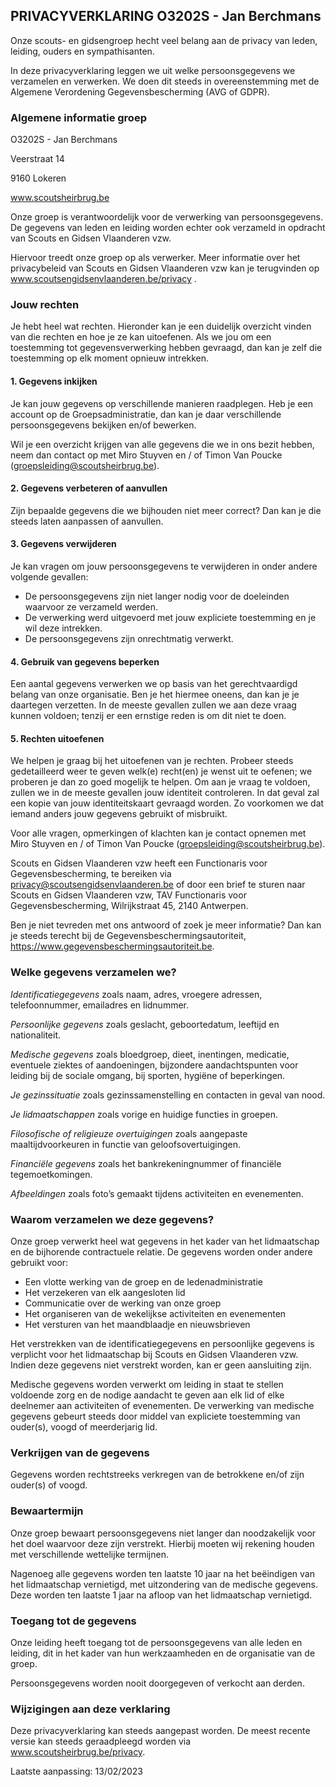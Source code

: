 ## PRIVACYVERKLARING O3202S - Jan Berchmans
Onze scouts- en gidsengroep hecht veel belang aan de privacy van leden, leiding, ouders en sympathisanten.

In deze privacyverklaring leggen we uit welke persoonsgegevens we verzamelen en verwerken. We doen dit steeds in overeenstemming met de Algemene Verordening Gegevensbescherming (AVG of GDPR).


### Algemene informatie groep
O3202S - Jan Berchmans

Veerstraat 14

9160 Lokeren

www.scoutsheirbrug.be

Onze groep is verantwoordelijk voor de verwerking van persoonsgegevens. De gegevens van leden en leiding worden echter ook verzameld in opdracht van Scouts en Gidsen Vlaanderen vzw.

Hiervoor treedt onze groep op als verwerker. Meer informatie over het privacybeleid van Scouts en Gidsen Vlaanderen vzw kan je terugvinden op www.scoutsengidsenvlaanderen.be/privacy .


### Jouw rechten
Je hebt heel wat rechten. Hieronder kan je een duidelijk overzicht vinden van die rechten en hoe je ze kan uitoefenen. Als we jou om een toestemming tot gegevensverwerking hebben gevraagd, dan kan je zelf die toestemming op elk moment opnieuw intrekken. 

#### 1. Gegevens inkijken
Je kan jouw gegevens op verschillende manieren raadplegen. Heb je een account op de Groepsadministratie, dan kan je daar verschillende persoonsgegevens bekijken en/of bewerken.

Wil je een overzicht krijgen van alle gegevens die we in ons bezit hebben, neem dan contact op met Miro Stuyven en / of Timon Van Poucke (groepsleiding@scoutsheirbrug.be).

#### 2. Gegevens verbeteren of aanvullen
Zijn bepaalde gegevens die we bijhouden niet meer correct? Dan kan je die steeds laten aanpassen of aanvullen.

#### 3. Gegevens verwijderen
Je kan vragen om jouw persoonsgegevens te verwijderen in onder andere volgende gevallen:

- De persoonsgegevens zijn niet langer nodig voor de doeleinden waarvoor ze verzameld werden.
- De verwerking werd uitgevoerd met jouw expliciete toestemming en je wil deze intrekken.
- De persoonsgegevens zijn onrechtmatig verwerkt.

#### 4. Gebruik van gegevens beperken
Een aantal gegevens verwerken we op basis van het gerechtvaardigd belang van onze organisatie. Ben je het hiermee oneens, dan kan je je daartegen verzetten. In de meeste gevallen zullen we aan deze vraag kunnen voldoen; tenzij er een ernstige reden is om dit niet te doen.

#### 5. Rechten uitoefenen
We helpen je graag bij het uitoefenen van je rechten. Probeer steeds gedetailleerd weer te geven welk(e) recht(en) je wenst uit te oefenen; we proberen je dan zo goed mogelijk te helpen. Om aan je vraag te voldoen, zullen we in de meeste gevallen jouw identiteit controleren. In dat geval zal een kopie van jouw identiteitskaart gevraagd worden. Zo voorkomen we dat iemand anders jouw gegevens gebruikt of misbruikt.

Voor alle vragen, opmerkingen of klachten kan je contact opnemen met Miro Stuyven en / of Timon Van Poucke (groepsleiding@scoutsheirbrug.be).

Scouts en Gidsen Vlaanderen vzw heeft een Functionaris voor Gegevensbescherming, te bereiken via privacy@scoutsengidsenvlaanderen.be of door een brief te sturen naar Scouts en Gidsen Vlaanderen vzw, TAV Functionaris voor Gegevensbescherming, Wilrijkstraat 45, 2140 Antwerpen.

Ben je niet tevreden met ons antwoord of zoek je meer informatie? Dan kan je steeds terecht bij de Gegevensbeschermingsautoriteit, https://www.gegevensbeschermingsautoriteit.be.


### Welke gegevens verzamelen we?
*Identificatiegegevens* zoals naam, adres, vroegere adressen, telefoonnummer, emailadres en lidnummer.

*Persoonlijke gegevens* zoals geslacht, geboortedatum, leeftijd en nationaliteit.

*Medische gegevens* zoals bloedgroep, dieet, inentingen, medicatie, eventuele ziektes of aandoeningen, bijzondere aandachtspunten voor leiding bij de sociale omgang, bij sporten, hygiëne of beperkingen.

*Je gezinssituatie* zoals gezinssamenstelling en contacten in geval van nood.

*Je lidmaatschappen* zoals vorige en huidige functies in groepen.

*Filosofische of religieuze overtuigingen* zoals aangepaste maaltijdvoorkeuren in functie van geloofsovertuigingen. 

*Financiële gegevens* zoals het bankrekeningnummer of financiële tegemoetkomingen.

*Afbeeldingen* zoals foto’s gemaakt tijdens activiteiten en evenementen.


### Waarom verzamelen we deze gegevens?
Onze groep verwerkt heel wat gegevens in het kader van het lidmaatschap en de bijhorende contractuele relatie. De gegevens worden onder andere gebruikt voor:

- Een vlotte werking van de groep en de ledenadministratie
- Het verzekeren van elk aangesloten lid
- Communicatie over de werking van onze groep
- Het organiseren van de wekelijkse activiteiten en evenementen
- Het versturen van het maandblaadje en nieuwsbrieven

Het verstrekken van de identificatiegegevens en persoonlijke gegevens is verplicht voor het lidmaatschap bij Scouts en Gidsen Vlaanderen vzw. Indien deze gegevens niet verstrekt worden, kan er geen aansluiting zijn. 

Medische gegevens worden verwerkt om leiding in staat te stellen voldoende zorg en de nodige aandacht te geven aan elk lid of elke deelnemer aan activiteiten of evenementen. De verwerking van medische gegevens gebeurt steeds door middel van expliciete toestemming van ouder(s), voogd of meerderjarig lid. 


### Verkrijgen van de gegevens
Gegevens worden rechtstreeks verkregen van de betrokkene en/of zijn ouder(s) of voogd.


### Bewaartermijn
Onze groep bewaart persoonsgegevens niet langer dan noodzakelijk voor het doel waarvoor deze zijn verstrekt. Hierbij moeten wij rekening houden met verschillende wettelijke termijnen.

Nagenoeg alle gegevens worden ten laatste 10 jaar na het beëindigen van het lidmaatschap vernietigd, met uitzondering van de medische gegevens. Deze worden ten laatste 1 jaar na afloop van het lidmaatschap vernietigd.


### Toegang tot de gegevens
Onze leiding heeft toegang tot de persoonsgegevens van alle leden en leiding, dit in het kader van hun werkzaamheden en de organisatie van de groep.

Persoonsgegevens worden nooit doorgegeven of verkocht aan derden.


### Wijzigingen aan deze verklaring
Deze privacyverklaring kan steeds aangepast worden. De meest recente versie kan steeds geraadpleegd worden via www.scoutsheirbrug.be/privacy.

Laatste aanpassing: 13/02/2023

